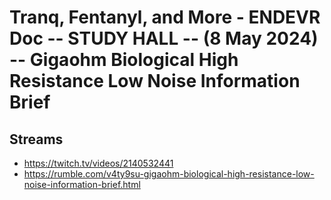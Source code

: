 # Tranq, Fentanyl, and More - ENDEVR Doc -- STUDY HALL -- (8 May 2024) -- Gigaohm Biological High Resistance Low Noise Information Brief

## Streams
- https://twitch.tv/videos/2140532441
- https://rumble.com/v4ty9su-gigaohm-biological-high-resistance-low-noise-information-brief.html

